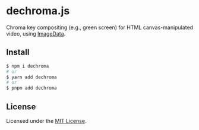 # dechroma.js

Chroma key compositing (e.g., green screen) for HTML canvas-manipulated video, using [ImageData](https://developer.mozilla.org/en-US/docs/Web/API/ImageData).

## Install

```sh
$ npm i dechroma
# or
$ yarn add dechroma
# or
$ pnpm add dechroma
```

## License

Licensed under the [MIT License](LICENSE).
